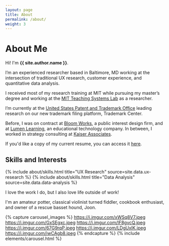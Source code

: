 ```yaml
---
layout: page
title: About
permalink: /about/
weight: 3
---
```


# **About Me**

Hi! I'm **{{ site.author.name }}**.<br>


I’m an experienced researcher based in Baltimore, MD working at the intersection of traditional UX research, customer experience, and quantitative data analysis.

I received most of my research training at MIT while pursuing my master’s degree and working at the <a href="https://tsl.mit.edu/">MIT Teaching Systems Lab</a> as a researcher.

I’m currently at the <a href="https://www.uspto.gov/">United States Patent and Trademark Office</a> leading research on our new trademark filing platform, Trademark Center.

Before, I was on contract at <a href="https://www.bloomworks.com" target="_blank">Bloom Works</a>, a public interest design firm, and at <a href="http://lumenlearning.com/">Lumen Learning</a>, an educational technology company. In between, I worked in strategy consulting at <a href="https://www.kaiserassociates.com" target="_blank">Kaiser Associates</a>.

If you'd like a copy of my current resume, you can access it <a href="https://drive.google.com/file/d/1rn7ejIXiw-b7TTsC161X2po1ljSlw5mT/view?usp=sharing" target="_blank">here</a>.


## **Skills and Interests**

<div class="row">
{% include about/skills.html title="UX Research" source=site.data.ux-research %}
{% include about/skills.html title="Data Analysis" source=site.data.data-analysis %}
</div>

I love the work I do, but I also love life outside of work! 

I'm an amateur potter, classical violinist turned fiddler, cookbook enthusiast, and owner of a rescue basset hound, Joon.

{% capture carousel_images %}
https://i.imgur.com/xWSq8V7.jpeg
https://i.imgur.com/GxSEgxc.jpeg
https://i.imgur.com/lF8gvcQ.jpeg
https://i.imgur.com/67G9rqP.jpeg
https://i.imgur.com/LDgUxIK.jpeg
https://i.imgur.com/iwCAgb8.jpeg
{% endcapture %}
{% include elements/carousel.html %}
<!--
<div class="row">
{% include about/timeline.html %}
</div>

-->
